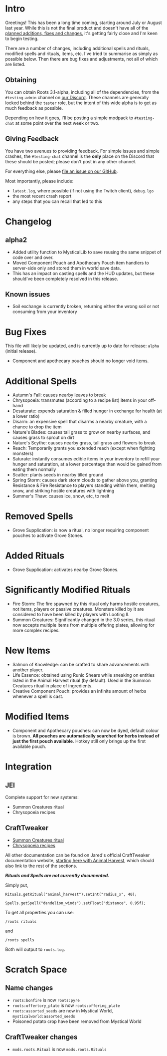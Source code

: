 Intro
=====

Greetings! This has been a long time coming, starting around July or August last year. While this is not the final product and doesn't have all of the [planned additions, fixes and changes](https://github.com/MysticMods/Roots/issues?q=is%3Aissue+is%3Aopen+label%3A3.1.0), it's getting fairly close and I'm keen to begin testing.

There are a number of changes, including additional spells and rituals, modified spells and rituals, items, etc. I've tried to summarise as simply as possible below. Then there are bug fixes and adjustments, not all of which are listed.

Obtaining
---------

You can obtain Roots 3.1-alpha, including all of the dependencies, from the `#testing-admin` channel on [our Discord](https://discord.gg/75aVV7C). These channels are generally locked behind the `tester` role, but the intent of this wide alpha is to get as much feedback as possible.

Depending on how it goes, I'll be posting a simple modpack to `#testing-chat` at some point over the next week or two.

Giving Feedback
---------------

You have two avenues to providing feedback. For simple issues and simple crashes, the `#testing-chat` channel is the **only** place on the Discord that these should be posted; please don't post in any other channel.

For everything else, please [file an issue on our GitHub](https://github.com/MysticMods/Roots/issues/new?assignees=&labels=&template=bug-report.md&title=).

Most importantly, please include:

- `latest.log`, where possible (if not using the Twitch client), `debug.lgo`
- the most recent crash report
- any steps that you can recall that led to this

Changelog
=========

alpha2
------

- Added utility function to MysticalLib to save reusing the same snippet of code over and over.
- Moved Component Pouch and Apothecary Pouch item handlers to server-side only and stored them in world save data.
- This has an impact on casting spells and the HUD updates, but these should've been completely resolved in this release.

Known issues
------------

- Soil exchange is currently broken, returning either the wrong soil or not consuming from your inventory

Bug Fixes
=========

This file will likely be updated, and is currently up to date for release: `alpha` (initial release).

- Component and apothecary pouches should no longer void items.

Additional Spells
=================

- Autumn's Fall: causes nearby leaves to break
- Chrysopoeia: transmutes (according to a recipe list) items in your off-hand
- Desaturate: expends saturation & filled hunger in exchange for health (at a lower ratio)
- Disarm: an expensive spell that disarms a nearby creature, with a chance to drop the item
- Nature's Blades: causes tall grass to grow on nearby surfaces, and causes grass to sprout on dirt
- Nature's Scythe: causes nearby grass, tall grass and flowers to break
- Reach: Temporarily grants you extended reach (except when fighting monsters)
- Saturate: instantly consumes edible items in your inventory to refill your hunger and saturation, at a lower percentage than would be gained from eating them normally
- Scatter: plants seeds in nearby tilled ground
- Spring Storm: causes dark storm clouds to gather above you, granting Resistance & Fire Resistance to players standing within them, melting snow, and striking hostile creatures with lightning
- Summer's Thaw: causes ice, snow, etc, to melt

Removed Spells
==============

- Grove Supplication: is now a ritual, no longer requiring component pouches to activate Grove Stones.

Added Rituals
=============

- Grove Supplication: activates nearby Grove Stones.

Significantly Modified Rituals
==============================

- Fire Storm: The fire spawned by this ritual only harms hostile creatures, not items, players or passive creatures. Monsters killed by it are considered to have been killed by players with Looting II.
- Summon Creatures: Significantly changed in the 3.0 series, this ritual now accepts multiple items from multiple offering plates, allowing for more complex recipes.

New Items
=========

- Salmon of Knowledge: can be crafted to share advancements with another player.
- Life Essence: obtained using Runic Shears while sneaking on entities listed in the Animal Harvest ritual (by default). Used in the Summon Creatures ritual in place of ingredients.
- Creative Component Pouch: provides an infinite amount of herbs whenever a spell is cast.

Modified Items
==============

- Component and Apothecary pouches: can now be dyed, default colour is brown. **All pouches are automatically searched for herbs instead of just the first pouch available**. Hotkey still only brings up the first available pouch.

Integration
===========

JEI
---

Complete support for new systems:

- Summon Creatures ritual
- Chrysopoeia recipes

CraftTweaker
------------

- [Summon Creatures ritual](https://github.com/MysticMods/Roots/blob/release/3.1.0/docs/zs/summoncreatures.md)
- [Chrysopoeia recipes](https://github.com/MysticMods/Roots/blob/release/3.1.0/docs/zs/chrysopoeia.md)

All other documentation can be found on Jared's official CraftTweaker documentation website, [starting here with Animal Harvest](https://docs.blamejared.com/1.12/en/#Mods/Roots_3/animalharvest/), which should also link to the rest of the sections.

***Rituals and Spells are not currently documented.***

Simply put,

```
Rituals.getRitual("animal_harvest").setInt("radius_x", 40);

Spells.getSpell("dandelion_winds").setFloat("distance", 0.95f);
```

To get all properties you can use:

`/roots rituals`

and

`/roots spells`

Both will output to `roots.log`.

Scratch Space
=============

Name changes
------------

- `roots:bonfire` is now `roots:pyre`
- `roots:offertory_plate` is now `roots:offering_plate`
- `roots:assorted_seeds` are now in Mystical World, `mysticalworld:assorted_seeds`
- Poisoned potato crop have been removed from Mystical World

CraftTweaker changes
--------------------

- `mods.roots.Ritual` is now `mods.roots.Rituals`